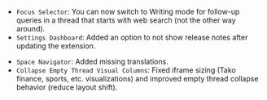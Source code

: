 <items-block data-variant="new">

- `Focus Selector`: You can now switch to Writing mode for follow-up queries in a thread that starts with web search (not the other way around).
- `Settings Dashboard`: Added an option to not show release notes after updating the extension.

</items-block>

<items-block data-variant="bug-fix">

- `Space Navigator`: Added missing translations.
- `Collapse Empty Thread Visual Columns`: Fixed iframe sizing (Tako finance, sports, etc. visualizations) and improved empty thread collapse behavior (reduce layout shift).

</items-block>
